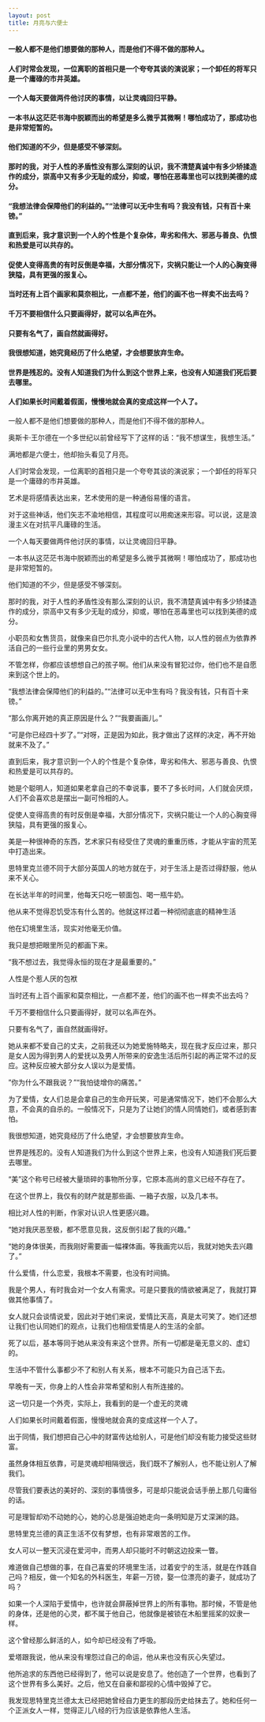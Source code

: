 ```yaml
---
layout: post
title: 月亮与六便士
---
```

#### 一般人都不是他们想要做的那种人，而是他们不得不做的那种人。
#### 人们时常会发现，一位离职的首相只是一个夸夸其谈的演说家；一个卸任的将军只是一个庸碌的市井英雄。
#### 一个人每天要做两件他讨厌的事情，以让灵魂回归平静。
#### 一本书从这茫茫书海中脱颖而出的希望是多么微乎其微啊！哪怕成功了，那成功也是非常短暂的。
#### 他们知道的不少，但是感受不够深刻。
#### 那时的我，对于人性的矛盾性没有那么深刻的认识，我不清楚真诚中有多少矫揉造作的成分，崇高中又有多少无耻的成分，抑或，哪怕在恶毒里也可以找到美德的成分。
#### “我想法律会保障他们的利益的。”“法律可以无中生有吗？我没有钱，只有百十来镑。”
#### 直到后来，我才意识到一个人的个性是个复杂体，卑劣和伟大、邪恶与善良、仇恨和热爱是可以共存的。
#### 促使人变得高贵的有时反倒是幸福，大部分情况下，灾祸只能让一个人的心胸变得狭隘，具有更强的报复心。
#### 当时还有上百个画家和莫奈相比，一点都不差，他们的画不也一样卖不出去吗？
#### 千万不要相信什么只要画得好，就可以名声在外。
#### 只要有名气了，画自然就画得好。
#### 我很想知道，她究竟经历了什么绝望，才会想要放弃生命。
#### 世界是残忍的。没有人知道我们为什么到这个世界上来，也没有人知道我们死后要去哪里。
#### 人们如果长时间戴着假面，慢慢地就会真的变成这样一个人了。
<!-- more -->
一般人都不是他们想要做的那种人，而是他们不得不做的那种人。

奥斯卡·王尔德在一个多世纪以前曾经写下了这样的话：“我不想谋生，我想生活。”

满地都是六便士，他却抬头看见了月亮。

人们时常会发现，一位离职的首相只是一个夸夸其谈的演说家；一个卸任的将军只是一个庸碌的市井英雄。

艺术是将感情表达出来，艺术使用的是一种通俗易懂的语言。

对于这些神话，他们矢志不渝地相信，其程度可以用痴迷来形容。可以说，这是浪漫主义在对抗平凡庸碌的生活。

一个人每天要做两件他讨厌的事情，以让灵魂回归平静。

一本书从这茫茫书海中脱颖而出的希望是多么微乎其微啊！哪怕成功了，那成功也是非常短暂的。

他们知道的不少，但是感受不够深刻。

那时的我，对于人性的矛盾性没有那么深刻的认识，我不清楚真诚中有多少矫揉造作的成分，崇高中又有多少无耻的成分，抑或，哪怕在恶毒里也可以找到美德的成分。

小职员和女售货员，就像来自巴尔扎克小说中的古代人物，以人性的弱点为依靠养活自己的一些行业里的男男女女。

不管怎样，你都应该想想自己的孩子啊。他们从来没有冒犯过你，他们也不是自愿来到这个世上的。

“我想法律会保障他们的利益的。”“法律可以无中生有吗？我没有钱，只有百十来镑。”

“那么你离开她的真正原因是什么？”“我要画画儿。”

“可是你已经四十岁了。”“对呀，正是因为如此，我才做出了这样的决定，再不开始就来不及了。”

直到后来，我才意识到一个人的个性是个复杂体，卑劣和伟大、邪恶与善良、仇恨和热爱是可以共存的。

她是个聪明人，知道如果老拿自己的不幸说事，要不了多长时间，人们就会厌烦，人们不会喜欢总是摆出一副可怜相的人。

促使人变得高贵的有时反倒是幸福，大部分情况下，灾祸只能让一个人的心胸变得狭隘，具有更强的报复心。

美是一种很神奇的东西，艺术家只有经受住了灵魂的重重历练，才能从宇宙的荒芜中打造出来。

思特里克兰德不同于大部分英国人的地方就在于，对于生活上是否过得舒服，他从来不关心。

在长达半年的时间里，他每天只吃一顿面包、喝一瓶牛奶。

他从来不觉得忍饥受冻有什么苦的。他就这样过着一种彻彻底底的精神生活

他在幻境里生活，现实对他毫无价值。

我只是想把眼里所见的都画下来。

“我不想过去，我觉得永恒的现在才是最重要的。”

人性是个惹人厌的包袱

当时还有上百个画家和莫奈相比，一点都不差，他们的画不也一样卖不出去吗？

千万不要相信什么只要画得好，就可以名声在外。

只要有名气了，画自然就画得好。

她从来都不爱自己的丈夫，之前我还以为她爱施特略夫，现在我才反应过来，那只是女人因为得到男人的爱抚以及男人所带来的安逸生活后所引起的再正常不过的反应。这种反应被大部分女人误以为是爱情。

”你为什么不跟我说？”“我怕徒增你的痛苦。”

为了爱情，女人们总是会拿自己的生命开玩笑，可是通常情况下，她们不会那么大意，不会真的自杀的。一般情况下，只是为了让她们的情人同情她们，或者感到害怕。

我很想知道，她究竟经历了什么绝望，才会想要放弃生命。

世界是残忍的。没有人知道我们为什么到这个世界上来，也没有人知道我们死后要去哪里。

“美”这个称号已经被大量琐碎的事物所分享，它原本高尚的意义已经不存在了。

在这个世界上，我仅有的财产就是那些画、一箱子衣服，以及几本书。

相比对人性的判断，作家对认识人性更感兴趣。

“她对我厌恶至极，都不愿意见我，这反倒引起了我的兴趣。”

“她的身体很美，而我刚好需要画一幅裸体画。等我画完以后，我就对她失去兴趣了。”

什么爱情，什么恋爱，我根本不需要，也没有时间搞。
 
我是个男人，有时我会对一个女人有需求。可是只要我的情欲被满足了，我就打算做其他事情了。

女人就只会谈情说爱，因此对于她们来说，爱情比天高，真是太可笑了。她们还想让我们也认同她们的观点，让我们也相信爱情是人的生活的全部。

死了以后，基本等同于她从来没有来这个世界。所有一切都是毫无意义的、虚幻的。

生活中不管什么事都少不了和别人有关系，根本不可能只为自己活下去。

早晚有一天，你身上的人性会非常希望和别人有所连接的。

这一切只是一个外壳，实际上，我看到的是一个虚无的灵魂

人们如果长时间戴着假面，慢慢地就会真的变成这样一个人了。

出于同情，我们想把自己心中的财富传达给别人，可是他们却没有能力接受这些财富。

虽然身体相互依靠，可是灵魂却相隔很远，我们既不了解别人，也不能让别人了解我们。

尽管我们要表达的美好的、深刻的事情很多，可是却只能说会话手册上那几句庸俗的话。

可是理智却劝不动她的心，她的心总是强迫她走向一条明知是万丈深渊的路。

思特里克兰德的真正生活不仅有梦想，也有非常艰苦的工作。

女人可以一整天沉浸在爱河中，而男人却只能时不时朝这边投来一瞥。

难道做自己想做的事，在自己喜爱的环境里生活，过着安宁的生活，就是在作践自己吗？相反，做一个知名的外科医生，年薪一万镑，娶一位漂亮的妻子，就成功了吗？

如果一个人深陷于爱情中，也许就会屏蔽掉世界上的所有事物。那时候，不管是他的身体，还是他的心灵，都不属于他自己，他就像是被锁在木船里摇桨的奴隶一样。

这个曾经那么鲜活的人，如今却已经没有了呼吸。

爱塔跟我说，他从来没有埋怨过自己的命运，他从来也没有灰心失望过。

他所追求的东西他已经得到了，他可以说是安息了。他创造了一个世界，也看到了这个世界有多么美好。之后，他又在自豪和鄙视的心情中毁掉了它。

我发现思特里克兰德太太已经把她曾经自力更生的那段历史给抹去了。她和任何一个正派女人一样，觉得正儿八经的行为应该是依靠他人生活。